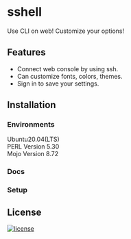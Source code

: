 # sshell
Use CLI on web! Customize your options!

## Features

* Connect web console by using ssh.
* Can customize fonts, colors, themes.
* Sign in to save your settings.

## Installation

### Environments

Ubuntu20.04(LTS)  
PERL Version 5.30  
Mojo Version 8.72  

### Docs

### Setup

## License

[![license](https://img.shields.io/github/license/DAVFoundation/captain-n3m0.svg?style=flat-square)](https://github.com/DAVFoundation/captain-n3m0/blob/master/LICENSE)

